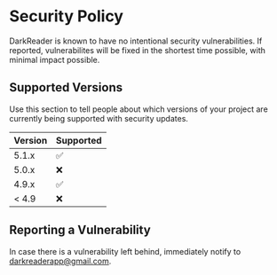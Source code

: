 # Security Policy

DarkReader is known to have no intentional security vulnerabilities.
If reported, vulnerabilites will be fixed in the shortest time possible,
with minimal impact possible.

## Supported Versions

Use this section to tell people about which versions of your project are
currently being supported with security updates.

| Version | Supported          |
| ------- | ------------------ |
| 5.1.x   | :white_check_mark: |
| 5.0.x   | :x:                |
| 4.9.x   | :white_check_mark: |
| < 4.9   | :x:                |

## Reporting a Vulnerability

In case there is a vulnerability left behind, immediately notify
to <darkreaderapp@gmail.com>.
